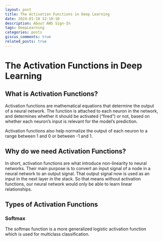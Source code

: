 ```yaml
---
layout: post
title: The Activation Functions in Deep Learning
date: 2024-01-18 12:10:10
description: About AWS Sign-In
tags: DeepLearning
categories: posts
giscus_comments: true
related_posts: true
---
```


# The Activation Functions in Deep Learning

## What is Activation Functions?

Activation functions are mathematical equations that determine the output of a neural network. The function is attached to each neuron in the network, and determines whether it should be activated (“fired”) or not, based on whether each neuron’s input is relevant for the model’s prediction.

Activation functions also help normalize the output of each neuron to a range between 1 and 0 or between -1 and 1.

## Why do we need Activation Functions?

In short, activation functions are what introduce non-linearity to neural networks. Their main purpose is to convert an input signal of a node in a neural network to an output signal. That output signal now is used as an input in the next layer in the stack. So that means without activation functions, our neural network would only be able to learn linear relationships.

## Types of Activation Functions

### Softmax

The softmax function is a more generalized logistic activation function which is used for multiclass classification. 




